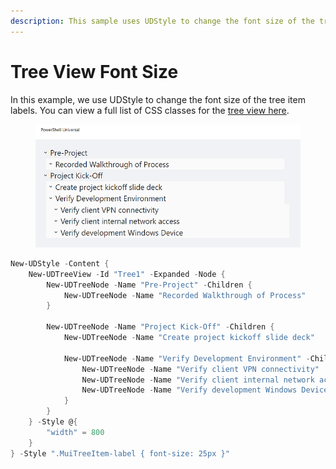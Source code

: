 ```yaml
---
description: This sample uses UDStyle to change the font size of the tree view control.
---
```


# Tree View Font Size

In this example, we use UDStyle to change the font size of the tree item labels. You can view a full list of CSS classes for the [tree view here](https://mui.com/material-ui/api/tree-item/#css).

<figure><img src="../../.gitbook/assets/image (574).png" alt=""><figcaption></figcaption></figure>

```powershell
New-UDStyle -Content {
    New-UDTreeView -Id "Tree1" -Expanded -Node {
        New-UDTreeNode -Name "Pre-Project" -Children {
            New-UDTreeNode -Name "Recorded Walkthrough of Process"
        }
    
        New-UDTreeNode -Name "Project Kick-Off" -Children {
            New-UDTreeNode -Name "Create project kickoff slide deck"
    
            New-UDTreeNode -Name "Verify Development Environment" -Children {
                New-UDTreeNode -Name "Verify client VPN connectivity"
                New-UDTreeNode -Name "Verify client internal network access"
                New-UDTreeNode -Name "Verify development Windows Device"
            }
        }
    } -Style @{
        "width" = 800
    }
} -Style ".MuiTreeItem-label { font-size: 25px }"
```
